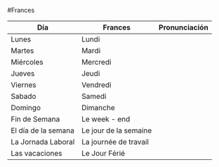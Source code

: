 #Frances 

| Día                 | Frances               | Pronunciación |
| ------------------- | --------------------- | ------------- |
| Lunes               | Lundi                 |               |
| Martes              | Mardi                 |               |
| Miércoles           | Mercredi              |               |
| Jueves              | Jeudi                 |               |
| Viernes             | Vendredi              |               |
| Sabado              | Samedi                |               |
| Domingo             | Dimanche              |               |
| Fin de Semana       | Le week - end         |               |
| El día de la semana | Le jour de la semaine |               |
| La Jornada Laboral  | La journée de travail |               |
| Las vacaciones      | Le Jour Férié         |               |
